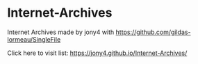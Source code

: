 # Internet-Archives
Internet Archives made by jony4 with https://github.com/gildas-lormeau/SingleFile

Click here to visit list: https://jony4.github.io/Internet-Archives/
